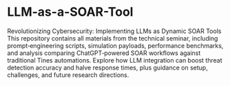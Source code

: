 # LLM-as-a-SOAR-Tool
Revolutionizing Cybersecurity: Implementing LLMs as Dynamic SOAR Tools
This repository contains all materials from the technical seminar, including prompt‐engineering scripts, simulation payloads, performance benchmarks, and analysis comparing ChatGPT‐powered SOAR workflows against traditional Tines automations. Explore how LLM integration can boost threat detection accuracy and halve response times, plus guidance on setup, challenges, and future research directions.




